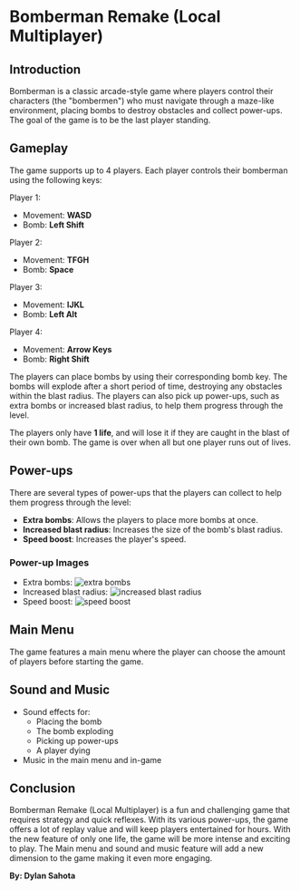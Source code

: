 # Bomberman Remake (Local Multiplayer)

## Introduction

Bomberman is a classic arcade-style game where players control their characters (the "bombermen") who must navigate through a maze-like environment, placing bombs to destroy obstacles and collect power-ups. The goal of the game is to be the last player standing.

## Gameplay

The game supports up to 4 players. Each player controls their bomberman using the following keys:

Player 1:

-   Movement: **WASD**
-   Bomb: **Left Shift**

Player 2:

-   Movement: **TFGH**
-   Bomb: **Space**

Player 3:

-   Movement: **IJKL**
-   Bomb: **Left Alt**

Player 4:

-   Movement: **Arrow Keys**
-   Bomb: **Right Shift**

The players can place bombs by using their corresponding bomb key. The bombs will explode after a short period of time, destroying any obstacles within the blast radius. The players can also pick up power-ups, such as extra bombs or increased blast radius, to help them progress through the level.

The players only have **1 life**, and will lose it if they are caught in the blast of their own bomb. The game is over when all but one player runs out of lives.

## Power-ups

There are several types of power-ups that the players can collect to help them progress through the level:

-   **Extra bombs**: Allows the players to place more bombs at once.
-   **Increased blast radius**: Increases the size of the bomb's blast radius.
-   **Speed boost**: Increases the player's speed.

### Power-up Images

-   Extra bombs: ![extra bombs](https://bombermanpicturesgit.dylansahota.com/ItemExtraBomb.png)
-   Increased blast radius: ![increased blast radius](https://bombermanpicturesgit.dylansahota.com/ItemBlastRadius.png)
-   Speed boost: ![speed boost](https://bombermanpicturesgit.dylansahota.com/ItemSpeedIncrease.png)

## Main Menu

The game features a main menu where the player can choose the amount of players before starting the game.

## Sound and Music

-   Sound effects for:
    -   Placing the bomb
    -   The bomb exploding
    -   Picking up power-ups
    -   A player dying
-   Music in the main menu and in-game

## Conclusion

Bomberman Remake (Local Multiplayer) is a fun and challenging game that requires strategy and quick reflexes. With its various power-ups, the game offers a lot of replay value and will keep players entertained for hours. With the new feature of only one life, the game will be more intense and exciting to play. The Main menu and sound and music feature will add a new dimension to the game making it even more engaging.

**By: Dylan Sahota**
